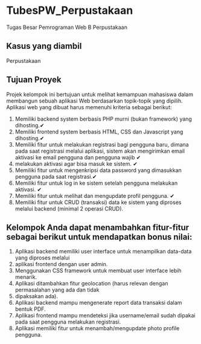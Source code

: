 # TubesPW_Perpustakaan
Tugas Besar Pemrograman Web B Perpustakaan

## Kasus yang diambil
Perpustakaan

## Tujuan Proyek
Projek kelompok ini bertujuan untuk melihat kemampuan mahasiswa dalam membangun sebuah aplikasi Web berdasarkan topik-topik yang dipilih. Aplikasi web yang dibuat harus memenuhi kriteria sebagai berikut:
1.	Memiliki backend system berbasis PHP murni (bukan framework) yang dihosting.✔
2.	Memiliki frontend system berbasis HTML, CSS dan Javascript yang dihosting.✔
3.	Memiliki fitur untuk melakukan registrasi bagi pengguna baru, dimana pada saat registrasi melalui aplikasi, sistem akan mengirimkan email aktivasi ke email pengguna dan pengguna wajib ✔
2.	melakukan aktivasi agar bisa masuk ke sistem. ✔
3.	Memiliki fitur untuk mengenkripsi data password yang dimasukkan pengguna pada saat registrasi.✔
4.	Memiliki fitur untuk log in ke sistem setelah pengguna melakukan aktivasi. ✔
5.	Memiliki fitur untuk melihat dan mengupdate profil pengguna. ✔
6.	Memiliki fitur untuk CRUD (transaksi) data ke sistem yang diproses melalui backend (minimal 2 operasi CRUD).

## Kelompok Anda dapat menambahkan fitur-fitur sebagai berikut untuk mendapatkan bonus nilai:
1.	Aplikasi backend memiliki user interface untuk menampilkan data-data yang diproses melalui
2.	aplikasi frontend dengan user admin.
3.	Menggunakan CSS framework untuk membuat user interface lebih menarik.
4.	Aplikasi ditambahkan fitur geolocation (harus relevan dengan permasalahan yang ada dan tidak
5.	dipaksakan ada).
6.	Aplikasi backend mampu mengenerate report data transaksi dalam bentuk PDF.
7.	Aplikasi frontend mampu mendeteksi jika username/email sudah dipakai pada saat pengguna melakukan registrasi.
8. Aplikasi memiliki fitur untuk menambah/mengupdate photo profile pengguna.
